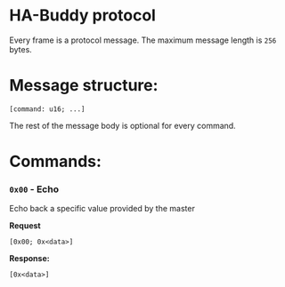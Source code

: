 # HA-Buddy protocol

Every frame is a protocol message. The maximum message length is `256` bytes.

# Message structure:

`[command: u16; ...]`

The rest of the message body is optional for every command.

# Commands:

### `0x00` - Echo

Echo back a specific value provided by the master

**Request**

`[0x00; 0x<data>]`

**Response:**

`[0x<data>]`
